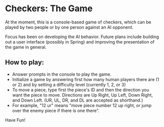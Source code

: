 # Checkers: The Game
At the moment, this is a console-based game of checkers, which can be played by two people or by one person against an AI opponent.

Focus has been on developing the AI behavior. Future plans include building out a user interface (possibly in Spring) and improving the presentation of the game in general.

## How to play:
- Answer prompts in the console to play the game.
- Initialize a game by answering first how many human players there are (1 or 2) and by setting a difficulty level (currently 1, 2, or 3)
- To move a piece, type first the piece's ID and then the direction you want the piece to move. Directions are Up Right, Up Left, Down Right, and Down Left. (UR, UL, DR, and DL are accepted as shorthand.)
- For example, "12 ur" means "move piece number 12 up right, or jump over the enemy piece if there is one there".

Have Fun!
